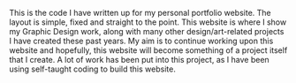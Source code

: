 This is the code I have written up for my personal portfolio website. The layout is simple, fixed and straight to the point. 
This website is where I show my Graphic Design work, along with many other design/art-related projects I have created these past years. 
My aim is to continue working upon this website and hopefully, this website will become something of a project itself that I create.
A lot of work has been put into this project, as I have been using self-taught coding to build this website.
